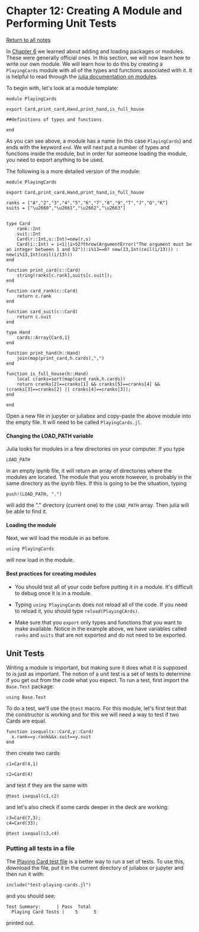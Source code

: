 
Chapter 12: Creating A Module and Performing Unit Tests
=====



[Return to all notes](../index.html)

In [Chapter 6](ch06.html) we learned about adding and loading packages or modules.  These were generally official ones. In this section, we will now learn how to write our own module.  We will learn how to do this by creating a `PlayingCards` module with all of the types and functions associated with it.  It is helpful to read through the [julia documentation on modules](http://docs.julialang.org/en/release-0.5/manual/modules/).

To begin with, let's look at a module template:

```
module PlayingCards

export Card,print_card,Hand,print_hand,is_full_house

##definitions of types and functions

end
```

As you can see above, a module has a name (in this case `PlayingCards`) and ends with the keyword `end`. We will next put a number of types and functions inside the module, but in order for someone loading the module, you need to export anything to be used.

The following is a more detailed version of the module:

```
module PlayingCards

export Card,print_card,Hand,print_hand,is_full_house

ranks = ["A","2","3","4","5","6","7","8","9","T","J","Q","K"]
suits = ["\u2660","\u2661","\u2662","\u2663"]


type Card
    rank::Int
    suit::Int
    Card(r::Int,s::Int)=new(r,s)
    Card(i::Int) = i<1||i>52?throw(ArgumentError("The argument must be an integer between 1 and 52")):i%13==0? new(13,Int(ceil(i/13))) : new(i%13,Int(ceil(i/13)))
end

function print_card(c::Card)
    string(ranks[c.rank],suits[c.suit]);
end

function card_rank(c::Card)
    return c.rank
end

function card_suit(c::Card)
    return c.suit
end

type Hand
    cards::Array{Card,1}
end

function print_hand(h::Hand)
    join(map(print_card,h.cards),",")
end

function is_full_house(h::Hand)
    local cranks=sort(map(card_rank,h.cards))
    return cranks[2]==cranks[1] && cranks[5]==cranks[4] && (cranks[3]==cranks[2] || cranks[4]==cranks[3]);
end

end
```

Open a new file in jupyter or juliabox and copy-paste the above module into the empty file.  It will need to be called `PlayingCards.jl`.

#### Changing the LOAD_PATH variable

Julia looks for modules in a few directories on your computer.  If you type
```
LOAD_PATH
```  

in an empty ipynb file, it will return an array of directories where the modules are located.  The module that you wrote however, is probably in the same directory as the ipynb files.  If this is going to be the situation, typing
```
push!(LOAD_PATH, ".")
```

will add the "." directory (current one) to the `LOAD_PATH` array.  Then julia will be able to find it.

#### Loading the module

Next, we will load the module in as before.

```
using PlayingCards
```

will now load in the module.  


#### Best practices for creating modules

* You should test all of your code before putting it in a module.  It's difficult to debug once it is in a module.

* Typing `using PlayingCards` does not reload all of the code.  If you need to reload it, you should type `reload(PlayingCArds)`.

* Make sure that you `export` only types and functions that you want to make available.  Notice in the example above, we have variables called `ranks` and `suits` that are not exported and do not need to be exported.  

## Unit Tests

Writing a module is important, but making sure it does what it is supposed to is just as important.  The notion of a unit test is a set of tests to determine if you get out from the code what you expect.  To run a test, first import the `Base.Test` package:
```
using Base.Test
```

To do a test, we'll use the `@test` macro.  For this module, let's first test that the constructor is working and for this we will need a way to test if two Cards are equal.

```
function isequal(x::Card,y::Card)
  x.rank==y.rank&&x.suit==y.suit
end
```

then create two cards
```
c1=Card(4,1)
```

```
c2=Card(4)
```

and test if they are the same with
```
@test isequal(c1,c2)
```

and let's also check if some cards deeper in the deck are working:

```
c3=Card(7,3);
c4=Card(33);
```

```
@test isequal(c3,c4)
```

### Putting all tests in a file

The [Playing Card test file](test-playing-cards.jl) is a better way to run a set of tests.  To use this, download the file, put it in the current directory of juliabox or jupyter and then run it with:

```
include("test-playing-cards.jl")
```

and you should see:

```
Test Summary:      | Pass  Total
  Playing Card Tests |    5      5
```

printed out.  
